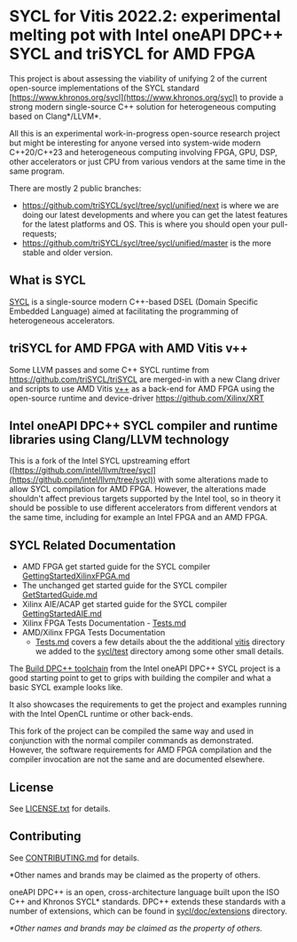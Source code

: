# SYCL for Vitis 2022.2: experimental melting pot with Intel oneAPI DPC++ SYCL and triSYCL for AMD FPGA

This project is about assessing the viability of unifying 2 of the
current open-source implementations of the SYCL standard
[https://www.khronos.org/sycl](https://www.khronos.org/sycl) to
provide a strong modern single-source C++ solution for heterogeneous
computing based on Clang*/LLVM*.

All this is an experimental work-in-progress open-source research
project but might be interesting for anyone versed into system-wide
modern C++20/C++23 and heterogeneous computing involving FPGA, GPU, DSP,
other accelerators or just CPU from various vendors at the same time
in the same program.

There are mostly 2 public branches:

- https://github.com/triSYCL/sycl/tree/sycl/unified/next is where we
  are doing our latest developments and where you can get the latest
  features for the latest platforms and OS. This is where you should
  open your pull-requests;
- https://github.com/triSYCL/sycl/tree/sycl/unified/master is the more
  stable and older version.


## What is SYCL

[SYCL](https://www.khronos.org/sycl/) is a single-source
modern C++-based DSEL (Domain Specific Embedded Language) aimed at
facilitating the programming of heterogeneous accelerators.

## triSYCL for AMD FPGA with AMD Vitis v++

Some LLVM passes and some C++ SYCL runtime from
https://github.com/triSYCL/triSYCL are merged-in with a new Clang
driver and scripts to use AMD Vitis
[v++](https://docs.xilinx.com/r/en-US/ug1393-vitis-application-acceleration/Vitis-Compiler-Command)
as a back-end for AMD FPGA using the open-source runtime and
device-driver https://github.com/Xilinx/XRT

## Intel oneAPI DPC++ SYCL compiler and runtime libraries using Clang/LLVM technology

This is a fork of the Intel SYCL upstreaming effort
([https://github.com/intel/llvm/tree/sycl](https://github.com/intel/llvm/tree/sycl))
with some alterations made to allow SYCL compilation for AMD
FPGA. However, the alterations made shouldn't affect previous targets
supported by the Intel tool, so in theory it should be possible to use
different accelerators from different vendors at the same time,
including for example an Intel FPGA and an AMD FPGA.

## SYCL Related Documentation

- AMD FPGA get started guide for the SYCL compiler
  [GettingStartedXilinxFPGA.md](sycl/doc/GettingStartedXilinxFPGA.md)
- The unchanged get started guide for the SYCL compiler
  [GetStartedGuide.md](sycl/doc/GetStartedGuide.md)
- Xilinx AIE/ACAP get started guide for the SYCL compiler
  [GettingStartedAIE.md](sycl/doc/GettingStartedAIE.md)
- Xilinx FPGA Tests Documentation - [Tests.md](sycl/doc/Tests.md)
- AMD/Xilinx FPGA Tests Documentation
  - [Tests.md](sycl/doc/Tests.md) covers a few details about the the
    additional [vitis](sycl/test/vitis) directory we added
    to the [sycl/test](sycl/test) directory among some other small
    details.

The [Build DPC++ toolchain](sycl/doc/GetStartedGuide.md#build-dpc-toolchain) from the
Intel oneAPI DPC++ SYCL project is a good starting point to get to
grips with building the compiler and what a basic SYCL example looks
like.

It also showcases the requirements to get the project and examples
running with the Intel OpenCL runtime or other back-ends.

This fork of the project can be compiled the same way and used in
conjunction with the normal compiler commands as demonstrated.
However, the software requirements for AMD FPGA compilation and
the compiler invocation are not the same and are documented elsewhere.


## License
See [LICENSE.txt](llvm/LICENSE.TXT) for details.

## Contributing

See [CONTRIBUTING.md](CONTRIBUTING.md) for details.

*Other names and brands may be claimed as the property of others.

oneAPI DPC++ is an open, cross-architecture language built upon the ISO C++ and Khronos
SYCL\* standards. DPC++ extends these standards with a number of extensions,
which can be found in [sycl/doc/extensions](sycl/doc/extensions) directory.

*\*Other names and brands may be claimed as the property of others.*
